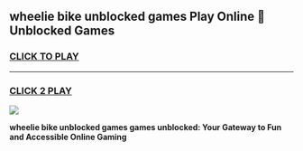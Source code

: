 
## wheelie bike unblocked games Play Online 👋 Unblocked Games
<h3>
<a href="https://premium.freeplayer.one?title=wheelie_bike_unblocked_games&ref=19F">CLICK TO PLAY</a></h3>
<hr>

<h3>
<a href="https://premium.freeplayer.one?title=wheelie_bike_unblocked_games&ref=19F">CLICK 2 PLAY</a>
  
</h3>

<a href="https://premium.freeplayer.one?title=wheelie_bike_unblocked_games&ref=19F"><img src="https://clearcache.store/games.png"></a>


**wheelie bike unblocked games games unblocked: Your Gateway to Fun and Accessible Online Gaming**
